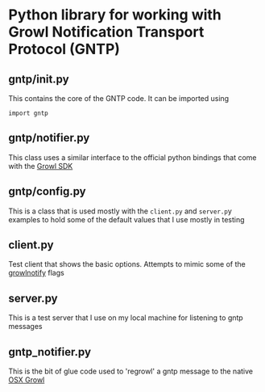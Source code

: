 Python library for working with Growl Notification Transport Protocol (GNTP)
============================================================================

gntp/__init__.py
----------------
This contains the core of the GNTP code.  It can be imported using

    import gntp

gntp/notifier.py
----------------
This class uses a similar interface to the official python bindings that come
with the [Growl SDK](http://code.google.com/p/growl/source/browse/Bindings/python/Growl.py)

gntp/config.py
--------------
This is a class that is used mostly with the `client.py` and `server.p`y examples
to hold some of the default values that I use mostly in testing

client.py
---------
Test client that shows the basic options.  Attempts to mimic some of the
[growlnotify](http://growl.info/extras.php#growlnotify) flags

server.py
---------
This is a test server that I use on my local machine for listening to gntp
messages

gntp_notifier.py
----------------
This is the bit of glue code used to 'regrowl' a gntp message to the native
[OSX Growl](http://growl.info/)
